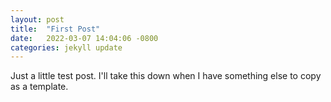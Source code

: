 ```yaml
---
layout: post
title:  "First Post"
date:   2022-03-07 14:04:06 -0800
categories: jekyll update
---
```

Just a little test post. I'll take this down when I have something else to copy as a template. 
